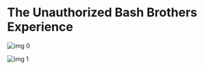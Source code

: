 # The Unauthorized Bash Brothers Experience

![img 0](https://i.imgur.com/3NZ7Sz4.jpg)

![img 1](https://i.imgur.com/uSPPq4w.jpg)


